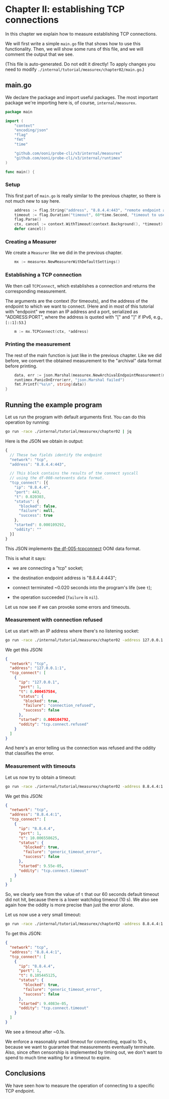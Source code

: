 
# Chapter II: establishing TCP connections

In this chapter we explain how to measure establishing TCP connections.

We will first write a simple `main.go` file that shows how to use
this functionality. Then, we will show some runs of this file, and
we will comment the output that we see.

(This file is auto-generated. Do not edit it directly! To apply
changes you need to modify `./internal/tutorial/measurex/chapter02/main.go`.)

## main.go

We declare the package and import useful packages. The most
important package we're importing here is, of course, `internal/measurex`.

```Go
package main

import (
	"context"
	"encoding/json"
	"flag"
	"fmt"
	"time"

	"github.com/ooni/probe-cli/v3/internal/measurex"
	"github.com/ooni/probe-cli/v3/internal/runtimex"
)

func main() {
```
### Setup

This first part of `main.go` is really similar to the previous
chapter, so there is not much new to say here.

```Go
	address := flag.String("address", "8.8.4.4:443", "remote endpoint address")
	timeout := flag.Duration("timeout", 60*time.Second, "timeout to use")
	flag.Parse()
	ctx, cancel := context.WithTimeout(context.Background(), *timeout)
	defer cancel()
```

### Creating a Measurer

We create a `Measurer` like we did in the previous chapter.

```Go
	mx := measurex.NewMeasurerWithDefaultSettings()
```

### Establishing a TCP connection

We then call `TCPConnect`, which establishes a connection
and returns the corresponding measurement.

The arguments are the context (for timeouts), and the address
of the endpoint to which we want to connect. (Here and in
most of this tutorial with "endpoint" we mean an IP address
and a port, serialized as "ADDRESS:PORT", where the
address is quoted with "[" and "]" if IPv6, e.g., `[::1]:53`.)

```Go
	m := mx.TCPConnect(ctx, *address)
```

### Printing the measurement

The rest of the main function is just like in the previous
chapter. Like we did before, we convert the obtained measurement
to the "archival" data format before printing.

```Go
	data, err := json.Marshal(measurex.NewArchivalEndpointMeasurement(m))
	runtimex.PanicOnError(err, "json.Marshal failed")
	fmt.Printf("%s\n", string(data))
}

```

## Running the example program

Let us run the program with default arguments first. You can do
this operation by running:

```bash
go run -race ./internal/tutorial/measurex/chapter02 | jq
```

Here is the JSON we obtain in output:

```JavaScript
{
  // These two fields identify the endpoint
  "network": "tcp",
  "address": "8.8.4.4:443",

  // This block contains the results of the connect syscall
  // using the df-008-netevents data format.
  "tcp_connect": [{
    "ip": "8.8.4.4",
    "port": 443,
    "t": 0.020303,
    "status": {
      "blocked": false,
      "failure": null,
      "success": true
    },
    "started": 0.000109292,
    "oddity": ""
  }]
}
```

This JSON implements [the df-005-tcpconnect](https://github.com/ooni/spec/blob/master/data-formats/df-005-tcpconnect.md)
OONI data format.

This is what it says:

- we are connecting a "tcp" socket;

- the destination endpoint address is "8.8.4.4:443";

- connect terminated ~0.020 seconds into the program's life (see `t`);

- the operation succeeded (`failure` is `nil`).

Let us now see if we can provoke some errors and timeouts.

### Measurement with connection refused

Let us start with an IP address where there's no listening socket:

```bash
go run -race ./internal/tutorial/measurex/chapter02 -address 127.0.0.1:1 | jq
```

We get this JSON:

```JSON
{
  "network": "tcp",
  "address": "127.0.0.1:1",
  "tcp_connect": [
    {
      "ip": "127.0.0.1",
      "port": 1,
      "t": 0.000457584,
      "status": {
        "blocked": true,
        "failure": "connection_refused",
        "success": false
      },
      "started": 0.000104792,
      "oddity": "tcp.connect.refused"
    }
  ]
}
```

And here's an error telling us the connection was refused and
the oddity that classifies the error.

### Measurement with timeouts

Let us now try to obtain a timeout:

```bash
go run -race ./internal/tutorial/measurex/chapter02 -address 8.8.4.4:1 | jq
```

We get this JSON:

```JSON
{
  "network": "tcp",
  "address": "8.8.4.4:1",
  "tcp_connect": [
    {
      "ip": "8.8.4.4",
      "port": 1,
      "t": 10.006558625,
      "status": {
        "blocked": true,
        "failure": "generic_timeout_error",
        "success": false
      },
      "started": 9.55e-05,
      "oddity": "tcp.connect.timeout"
    }
  ]
}
```

So, we clearly see from the value of `t` that our 60 seconds
default timeout did not hit, because there is a lower watchdog
timeout (10 s). We also see again how the oddity is more
precise than just the error alone.

Let us now use a very small timeout:

```bash
go run -race ./internal/tutorial/measurex/chapter02 -address 8.8.4.4:1 -timeout 100ms | jq
```

To get this JSON:

```JSON
{
  "network": "tcp",
  "address": "8.8.4.4:1",
  "tcp_connect": [
    {
      "ip": "8.8.4.4",
      "port": 1,
      "t": 0.105445125,
      "status": {
        "blocked": true,
        "failure": "generic_timeout_error",
        "success": false
      },
      "started": 9.4083e-05,
      "oddity": "tcp.connect.timeout"
    }
  ]
}
```

We see a timeout after ~0.1s.

We enforce a reasonably small
timeout for connecting, equal to 10 s, because we want to
guarantee that measurements eventually terminate. Also, since
often censorship is implemented by timing out, we don't want
to spend to much time waiting for a timeout to expire.

## Conclusions

We have seen how to measure the operation of connecting
to a specific TCP endpoint.

